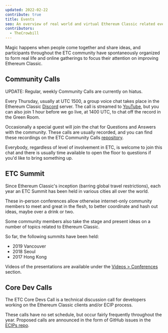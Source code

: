 ```yaml
---
updated: 2022-02-22
contribute: true
title: Events
seo: An overview of real world and virtual Ethereum Classic related events. ETC Summit and the weekly Community Call are welcome to all!
contributors:
  - TheCrowbill
---
```


Magic happens when people come together and share ideas, and participants throughout the ETC community have spontaneously organized to form real life and online gatherings to focus their attention on improving Ethereum Classic.

## Community Calls

UPDATE:  Regular, weekly Community Calls are currently on hiatus.

Every Thursday, usually at UTC 1500, a group voice chat takes place in the Ethereum Classic [Discord](https://ethereumclassic.org/discord) server. The call is streamed to [YouTube](https://www.youtube.com/channel/UCp07VPnC1ejyAp5gMvvA4dw/videos), but you can also join 1 hour before we go live, at 1400 UTC, to chat off the record in the Green Room.

Occasionally a special guest will join the chat for Questions and Answers with the community. These calls are usually recorded, and you can find these recordings on the ETC Community Calls [repository](https://github.com/ethereumclassic/community-calls).

Everybody, regardless of level of involvement in ETC, is welcome to join this chat and there is usually time available to open the floor to questions if you'd like to bring something up.

## ETC Summit

Since Ethereum Classic's inception (barring global travel restrictions), each year an ETC Summit has been held in various cities all over the world.

These in-person conferences allow otherwise internet-only community members to meet and great in the flesh, to better coordinate and hash out ideas, maybe over a drink or two.

Some community members also take the stage and present ideas on a number of topics related to Ethereum Classic.

So far, the following summits have been held:

- 2019 Vancouver
- 2018 Seoul
- 2017 Hong Kong

Videos of the presentations are available under the [Videos > Conferences](/videos/conferences) section.

## Core Dev Calls

The ETC Core Devs Call is a technical discussion call for developers working on the Ethereum Classic clients and/or ECIP process.

These calls have no set schedule, but occur fairly frequently throughout the year. Proposed calls are announced in the form of GitHub issues in the [ECIPs repo](https://github.com/ethereumclassic/ECIPs/issues?q=is%3Aissue+Devs+Call).
